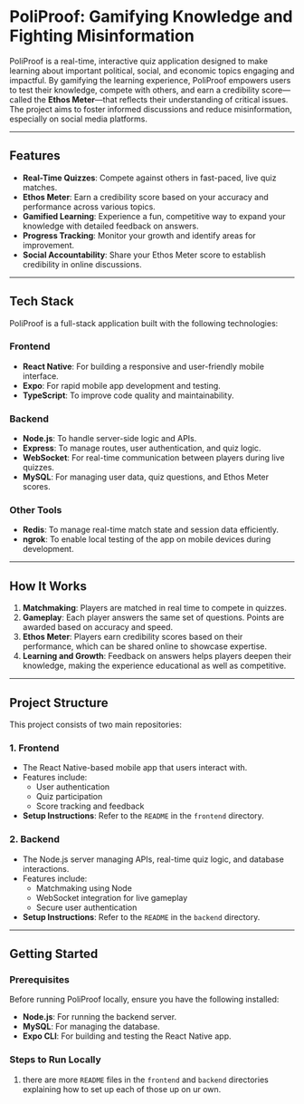 # PoliProof: Gamifying Knowledge and Fighting Misinformation  

PoliProof is a real-time, interactive quiz application designed to make learning about important political, social, and economic topics engaging and impactful. By gamifying the learning experience, PoliProof empowers users to test their knowledge, compete with others, and earn a credibility score—called the **Ethos Meter**—that reflects their understanding of critical issues. The project aims to foster informed discussions and reduce misinformation, especially on social media platforms.

---

## Features
- **Real-Time Quizzes**: Compete against others in fast-paced, live quiz matches.
- **Ethos Meter**: Earn a credibility score based on your accuracy and performance across various topics.
- **Gamified Learning**: Experience a fun, competitive way to expand your knowledge with detailed feedback on answers.
- **Progress Tracking**: Monitor your growth and identify areas for improvement.
- **Social Accountability**: Share your Ethos Meter score to establish credibility in online discussions.

---

## Tech Stack
PoliProof is a full-stack application built with the following technologies:

### **Frontend**  
- **React Native**: For building a responsive and user-friendly mobile interface.  
- **Expo**: For rapid mobile app development and testing.  
- **TypeScript**: To improve code quality and maintainability.

### **Backend**  
- **Node.js**: To handle server-side logic and APIs.  
- **Express**: To manage routes, user authentication, and quiz logic.  
- **WebSocket**: For real-time communication between players during live quizzes.  
- **MySQL**: For managing user data, quiz questions, and Ethos Meter scores.

### **Other Tools**  
- **Redis**: To manage real-time match state and session data efficiently.  
- **ngrok**: To enable local testing of the app on mobile devices during development.

---

## How It Works
1. **Matchmaking**: Players are matched in real time to compete in quizzes.  
2. **Gameplay**: Each player answers the same set of questions. Points are awarded based on accuracy and speed.  
3. **Ethos Meter**: Players earn credibility scores based on their performance, which can be shared online to showcase expertise.  
4. **Learning and Growth**: Feedback on answers helps players deepen their knowledge, making the experience educational as well as competitive.  

---

## Project Structure
This project consists of two main repositories:

### 1. **Frontend**
- The React Native-based mobile app that users interact with.
- Features include:
  - User authentication
  - Quiz participation
  - Score tracking and feedback
- **Setup Instructions**: Refer to the `README` in the `frontend` directory.

### 2. **Backend**
- The Node.js server managing APIs, real-time quiz logic, and database interactions.
- Features include:
  - Matchmaking using Node
  - WebSocket integration for live gameplay
  - Secure user authentication
- **Setup Instructions**: Refer to the `README` in the `backend` directory.

---

## Getting Started

### **Prerequisites**
Before running PoliProof locally, ensure you have the following installed:
- **Node.js**: For running the backend server.
- **MySQL**: For managing the database.
- **Expo CLI**: For building and testing the React Native app.

### **Steps to Run Locally**
1. there are more `README` files in the `frontend` and `backend` directories explaining how to set up each of those up on ur own.
